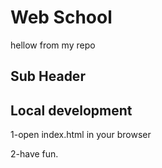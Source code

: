 # Web School
hellow from my repo

## Sub Header

## Local development

1-open index.html in your browser

2-have fun.